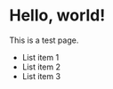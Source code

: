 <!DOCTYPE html>
<html>
<head>
	<title>My Test Page</title>
</head>
<body>
	<h1>Hello, world!</h1>
	<p>This is a test page.</p>
	<ul>
		<li>List item 1</li>
		<li>List item 2</li>
		<li>List item 3</li>
	</ul>
</body>
</html>
